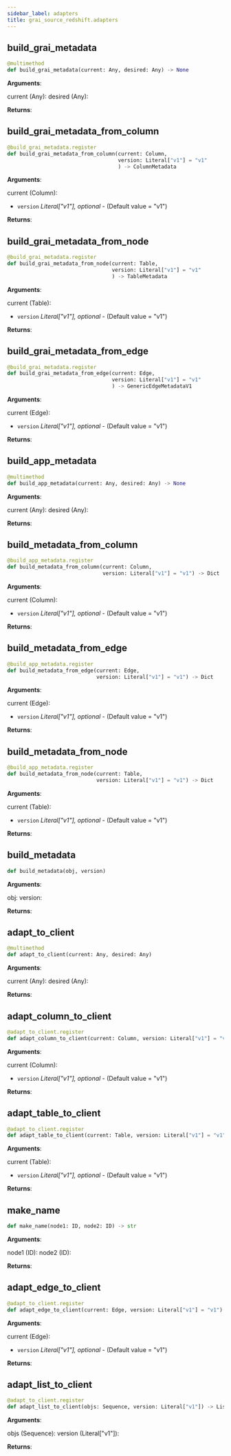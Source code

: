 ```yaml
---
sidebar_label: adapters
title: grai_source_redshift.adapters
---
```


## build\_grai\_metadata

```python
@multimethod
def build_grai_metadata(current: Any, desired: Any) -> None
```

**Arguments**:

  current (Any):
  desired (Any):


**Returns**:



## build\_grai\_metadata\_from\_column

```python
@build_grai_metadata.register
def build_grai_metadata_from_column(current: Column,
                                    version: Literal["v1"] = "v1"
                                    ) -> ColumnMetadata
```

**Arguments**:

  current (Column):
- `version` _Literal[&quot;v1&quot;], optional_ - (Default value = &quot;v1&quot;)


**Returns**:



## build\_grai\_metadata\_from\_node

```python
@build_grai_metadata.register
def build_grai_metadata_from_node(current: Table,
                                  version: Literal["v1"] = "v1"
                                  ) -> TableMetadata
```

**Arguments**:

  current (Table):
- `version` _Literal[&quot;v1&quot;], optional_ - (Default value = &quot;v1&quot;)


**Returns**:



## build\_grai\_metadata\_from\_edge

```python
@build_grai_metadata.register
def build_grai_metadata_from_edge(current: Edge,
                                  version: Literal["v1"] = "v1"
                                  ) -> GenericEdgeMetadataV1
```

**Arguments**:

  current (Edge):
- `version` _Literal[&quot;v1&quot;], optional_ - (Default value = &quot;v1&quot;)


**Returns**:



## build\_app\_metadata

```python
@multimethod
def build_app_metadata(current: Any, desired: Any) -> None
```

**Arguments**:

  current (Any):
  desired (Any):


**Returns**:



## build\_metadata\_from\_column

```python
@build_app_metadata.register
def build_metadata_from_column(current: Column,
                               version: Literal["v1"] = "v1") -> Dict
```

**Arguments**:

  current (Column):
- `version` _Literal[&quot;v1&quot;], optional_ - (Default value = &quot;v1&quot;)


**Returns**:



## build\_metadata\_from\_edge

```python
@build_app_metadata.register
def build_metadata_from_edge(current: Edge,
                             version: Literal["v1"] = "v1") -> Dict
```

**Arguments**:

  current (Edge):
- `version` _Literal[&quot;v1&quot;], optional_ - (Default value = &quot;v1&quot;)


**Returns**:



## build\_metadata\_from\_node

```python
@build_app_metadata.register
def build_metadata_from_node(current: Table,
                             version: Literal["v1"] = "v1") -> Dict
```

**Arguments**:

  current (Table):
- `version` _Literal[&quot;v1&quot;], optional_ - (Default value = &quot;v1&quot;)


**Returns**:



## build\_metadata

```python
def build_metadata(obj, version)
```

**Arguments**:

  obj:
  version:


**Returns**:



## adapt\_to\_client

```python
@multimethod
def adapt_to_client(current: Any, desired: Any)
```

**Arguments**:

  current (Any):
  desired (Any):


**Returns**:



## adapt\_column\_to\_client

```python
@adapt_to_client.register
def adapt_column_to_client(current: Column, version: Literal["v1"] = "v1")
```

**Arguments**:

  current (Column):
- `version` _Literal[&quot;v1&quot;], optional_ - (Default value = &quot;v1&quot;)


**Returns**:



## adapt\_table\_to\_client

```python
@adapt_to_client.register
def adapt_table_to_client(current: Table, version: Literal["v1"] = "v1")
```

**Arguments**:

  current (Table):
- `version` _Literal[&quot;v1&quot;], optional_ - (Default value = &quot;v1&quot;)


**Returns**:



## make\_name

```python
def make_name(node1: ID, node2: ID) -> str
```

**Arguments**:

  node1 (ID):
  node2 (ID):


**Returns**:



## adapt\_edge\_to\_client

```python
@adapt_to_client.register
def adapt_edge_to_client(current: Edge, version: Literal["v1"] = "v1")
```

**Arguments**:

  current (Edge):
- `version` _Literal[&quot;v1&quot;], optional_ - (Default value = &quot;v1&quot;)


**Returns**:



## adapt\_list\_to\_client

```python
@adapt_to_client.register
def adapt_list_to_client(objs: Sequence, version: Literal["v1"]) -> List
```

**Arguments**:

  objs (Sequence):
  version (Literal[&quot;v1&quot;]):


**Returns**:
